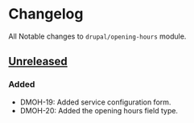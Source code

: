 # Changelog

All Notable changes to `drupal/opening-hours` module.

## [Unreleased]

### Added
* DMOH-19: Added service configuration form.
* DMOH-20: Added the opening hours field type.

[Unreleased]: https://github.com/StadGent/drupal_module_opening-hours/compare/master...develop
